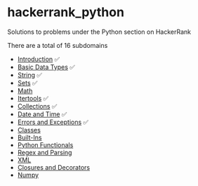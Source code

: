 # hackerrank_python
Solutions to problems under the Python section on HackerRank

There are a total of 16 subdomains
* [Introduction](https://www.hackerrank.com/domains/python/py-introduction) :white_check_mark:
* [Basic Data Types](https://www.hackerrank.com/domains/python/py-basic-data-types) :white_check_mark:
* [String](https://www.hackerrank.com/domains/python/py-strings) :white_check_mark:
* [Sets](https://www.hackerrank.com/domains/python/py-sets) :white_check_mark:
* [Math](https://www.hackerrank.com/domains/python/py-math) 
* [Itertools](https://www.hackerrank.com/domains/python/py-itertools) :white_check_mark:
* [Collections](https://www.hackerrank.com/domains/python/py-collections) :white_check_mark:
* [Date and Time](https://www.hackerrank.com/domains/python/py-date-time) :white_check_mark:
* [Errors and Exceptions](https://www.hackerrank.com/domains/python/errors-exceptions) :white_check_mark:
* [Classes](https://www.hackerrank.com/domains/python/py-classes)
* [Built-Ins](https://www.hackerrank.com/domains/python/py-built-ins)
* [Python Functionals](https://www.hackerrank.com/domains/python/py-functionals)
* [Regex and Parsing](https://www.hackerrank.com/domains/python/py-regex)
* [XML](https://www.hackerrank.com/domains/python/xml)
* [Closures and Decorators](https://www.hackerrank.com/domains/python/closures-and-decorators)
* [Numpy](https://www.hackerrank.com/domains/python/numpy)
